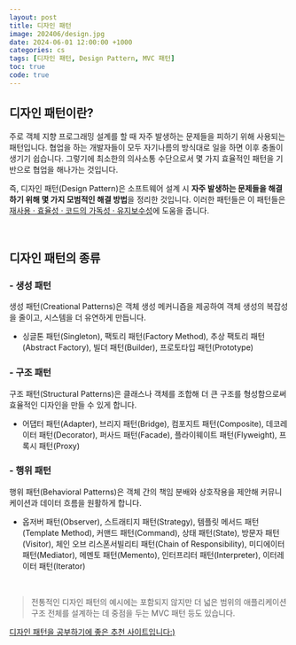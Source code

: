 ```yaml
---
layout: post
title: 디자인 패턴
image: 202406/design.jpg
date: 2024-06-01 12:00:00 +1000
categories: cs
tags: [디자인 패턴, Design Pattern, MVC 패턴]
toc: true
code: true
---
```

## 디자인 패턴이란?
주로 객체 지향 프로그래밍 설계를 할 때 자주 발생하는 문제들을 피하기 위해 사용되는 패턴입니다.
협업을 하는 개발자들이 모두 자기나름의 방식대로 일을 하면 이후 충돌이 생기기 쉽습니다. 그렇기에 최소한의 의사소통 수단으로서 몇 가지 효율적인 패턴을 기반으로 협업을 해나가는 것입니다. 

즉, 디자인 패턴(Design Pattern)은 소프트웨어 설계 시 **자주 발생하는 문제들을 해결하기 위해 몇 가지 모범적인 해결 방법**을 정리한 것입니다. 이러한 패턴들은 이 패턴들은 <u>재사용 · 효율성 · 코드의 가독성 · 유지보수성</u>에 도움을 줍니다.

<br>

## 디자인 패턴의 종류

### - 생성 패턴
생성 패턴(Creational Patterns)은 객체 생성 메커니즘을 제공하여 객체 생성의 복잡성을 줄이고, 시스템을 더 유연하게 만듭니다.
- 싱글톤 패턴(Singleton), 팩토리 패턴(Factory Method), 추상 팩토리 패턴(Abstract Factory), 빌더 패턴(Builder), 프로토타입 패턴(Prototype)

### - 구조 패턴
구조 패턴(Structural Patterns)은 클래스나 객체를 조합해 더 큰 구조를 형성함으로써 효율적인 디자인을 만들 수 있게 합니다.
- 어댑터 패턴(Adapter), 브리지 패턴(Bridge), 컴포지트 패턴(Composite), 데코레이터 패턴(Decorator), 퍼사드 패턴(Facade), 플라이웨이트 패턴(Flyweight), 프록시 패턴(Proxy)

### - 행위 패턴
행위 패턴(Behavioral Patterns)은 객체 간의 책임 분배와 상호작용을 제안해 커뮤니케이션과 데이터 흐름을 원활하게 합니다.
- 옵저버 패턴(Observer), 스트래티지 패턴(Strategy), 템플릿 메서드 패턴(Template Method), 커맨드 패턴(Command), 상태 패턴(State), 방문자 패턴(Visitor), 체인 오브 리스폰서빌리티 패턴(Chain of Responsibility), 미디에이터 패턴(Mediator), 메멘토 패턴(Memento), 인터프리터 패턴(Interpreter), 이터레이터 패턴(Iterator)

<br>

> 전통적인 디자인 패턴의 예시에는 포함되지 않지만 더 넓은 범위의 애플리케이션 구조 전체를 설계하는 데 중점을 두는 MVC 패턴 등도 있습니다.

[ 디자인 패턴을 공부하기에 좋은 추천 사이트입니다:) ](https://refactoring.guru/ko/design-patterns)